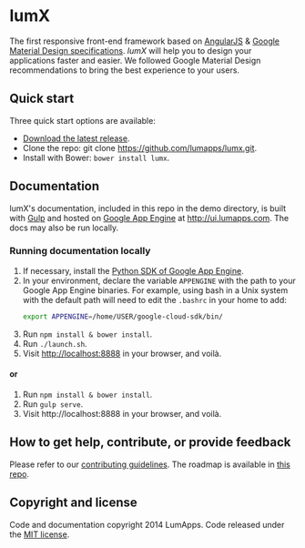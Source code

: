 # lumX

The first responsive front-end framework based on [AngularJS][angular] & [Google Material Design specifications][material]. *lumX* will help you to design your applications faster and easier. We followed Google Material Design recommendations to bring the best experience to your users.

## Quick start

Three quick start options are available:

- [Download the latest release][release].
- Clone the repo: git clone https://github.com/lumapps/lumx.git.
- Install with Bower: `bower install lumx`.

## Documentation

lumX's documentation, included in this repo in the demo directory, is built with [Gulp][gulp] and hosted on [Google App Engine][gae] at http://ui.lumapps.com. The docs may also be run locally.

### Running documentation locally

1. If necessary, install the [Python SDK of Google App Engine][gaepython].
2. In your environment, declare the variable `APPENGINE` with the path to your Google App Engine binaries.
For example, using bash in a Unix system with the default path will need to edit the `.bashrc` in your home to add:
    ```bash
    export APPENGINE=/home/USER/google-cloud-sdk/bin/
    ```
3. Run `npm install & bower install`.
4. Run `./launch.sh`.
5. Visit [http://localhost:8888][local] in your browser, and voilà.

#### or

1. Run `npm install & bower install`.
2. Run `gulp serve`.
3. Visit http://localhost:8888 in your browser, and voilà.

## How to get help, contribute, or provide feedback

Please refer to our [contributing guidelines](CONTRIBUTING.md). The roadmap is available in [this repo](ROADMAP.md).

## Copyright and license

Code and documentation copyright 2014 LumApps. Code released under the [MIT license](LICENSE.md).


[angular]: https://angularjs.org/
[gae]: https://cloud.google.com/appengine/
[gaepython]: https://cloud.google.com/appengine/downloads
[gulp]: http://gulpjs.com/
[local]: http://localhost:8888
[material]: http://www.google.com/design/spec/material-design/introduction.html
[release]: https://github.com/lumapps/lumX/tags
